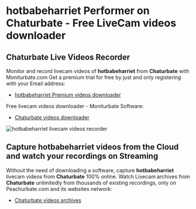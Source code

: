# hotbabeharriet Performer on Chaturbate - Free LiveCam videos downloader

## Chaturbate Live Videos Recorder

Monitor and record livecam videos of **hotbabeharriet** from **Chaturbate** with Moniturbate.com
Get a premium trial for free by just and only registering with your Email address:
* [hotbabeharriet Premium videos downloader](https://moniturbate.com/request-demo-licence-key.html)

Free livecam videos downloader - Moniturbate Software:
* [Chaturbate videos downloader](https://moniturbate.com/moniturbate-download-software.html)

![hotbabeharriet livecam videos recorder](https://peachurnet.com/templates/moniturbate-software.png)


## Capture hotbabeharriet videos from the Cloud and watch your recordings on Streaming

Without the need of downloading a software, capture **hotbabeharriet** livecam videos from **Chaturbate** 100% online.
Watch Livecam archives from **Chaturbate** unlimitedly from thousands of existing recordings, only on Peachurbate.com and its websites network:
* [Chaturbate videos archives](https://peachurnet.com/)